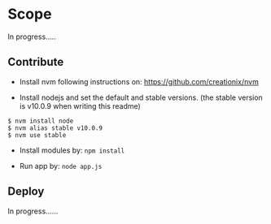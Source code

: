 
# Scope

In progress.....

## Contribute

- Install nvm following instructions on: https://github.com/creationix/nvm

- Install nodejs and set the default and stable versions. (the stable version is v10.0.9 when writing this readme)

```
$ nvm install node
$ nvm alias stable v10.0.9
$ nvm use stable
```

- Install modules by: `npm install`

- Run app by: `node app.js`

## Deploy

In progress......